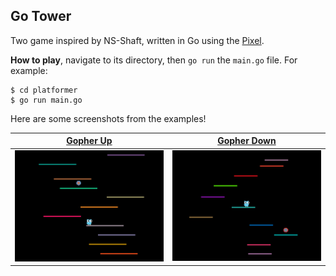 ## Go Tower

Two game inspired by NS-Shaft, written in Go using the [Pixel](https://github.com/faiface/pixel).

**How to play**, navigate to its directory, then `go run` the `main.go` file. For example:

```
$ cd platformer
$ go run main.go
```

Here are some screenshots from the examples!

| [Gopher Up](GopherUp) | [Gopher Down](GopherDown) |
| --- | --- |
| ![Lights](GopherUp/screenshot.png) | ![Platformer](GopherDown/screenshot.png) |
